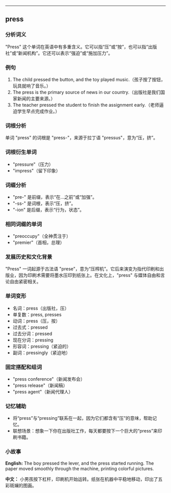 
---------------
## press
### 分析词义
"Press" 这个单词在英语中有多重含义。它可以指“压”或“按”，也可以指“出版社”或“新闻机构”。它还可以表示“强迫”或“施加压力”。

### 例句
1. The child pressed the button, and the toy played music.（孩子按了按钮，玩具就响了音乐。）
2. The press is the primary source of news in our country.（出版社是我们国家新闻的主要来源。）
3. The teacher pressed the student to finish the assignment early.（老师逼迫学生早点完成作业。）

### 词根分析
单词 "press" 的词根是 "press-"，来源于拉丁语 "pressus"，意为“压，挤”。

### 词根衍生单词
- "pressure"（压力）
- "impress"（留下印象）

### 词缀分析
- "pre-" 是前缀，表示“在...之前”或“加强”。
- "-ss-" 是词根，表示“压，挤”。
- "-ion" 是后缀，表示“行为，状态”。

### 相同词缀的单词
- "preoccupy"（全神贯注于）
- "premier"（首相，总理）

### 发展历史和文化背景
"Press" 一词起源于古法语 "prese"，意为“压榨机”。它后来演变为指代印刷和出版业，因为印刷术需要将墨水压印到纸张上。在文化上，"press" 与媒体自由和言论自由紧密相关。

### 单词变形
- 名词：press（出版社，压）
- 单复数：press, presses
- 动词：press（压，按）
- 过去式：pressed
- 过去分词：pressed
- 现在分词：pressing
- 形容词：pressing（紧迫的）
- 副词：pressingly（紧迫地）

### 固定搭配和组词
- "press conference"（新闻发布会）
- "press release"（新闻稿）
- "press agent"（新闻代理人）

### 记忆辅助
- 将“press”与“pressing”联系在一起，因为它们都含有“压”的意味，帮助记忆。
- 联想场景：想象一下你在出版社工作，每天都要按下一个巨大的“press”来印刷书籍。

### 小故事
**English:**
The boy pressed the lever, and the press started running. The paper moved smoothly through the machine, printing colorful pictures.

**中文：**
小男孩按下杠杆，印刷机开始运转。纸张在机器中平稳地移动，印出了五彩斑斓的图画。

